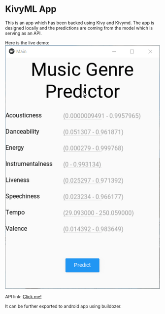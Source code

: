 # KivyML App
This is an app which has been backed using Kivy and Kivymd. The app is designed locally and the predictions are coming from the model which is serving as an API.

Here is the live demo:
![preview](preview.gif)

API link: [Click me!](https://kivymlapp.herokuapp.com/)

It can be further exported to android app using buildozer.